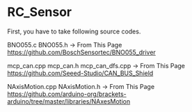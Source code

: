 # RC_Sensor
First, you have to take following source codes.

BNO055.c
BNO055.h
-> From This Page https://github.com/BoschSensortec/BNO055_driver

mcp_can.cpp
mcp_can.h
mcp_can_dfs.cpp
-> From This Page https://github.com/Seeed-Studio/CAN_BUS_Shield

NAxisMotion.cpp
NAxisMotion.h
-> From This Page https://github.com/arduino-org/brackets-arduino/tree/master/libraries/NAxesMotion
